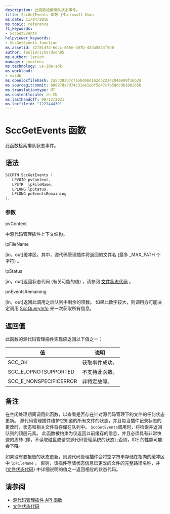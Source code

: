 ```yaml
---
description: 此函数检索排队状态事件。
title: SccGetEvents 函数 |Microsoft Docs
ms.date: 11/04/2016
ms.topic: reference
f1_keywords:
- SccGetEvents
helpviewer_keywords:
- SccGetEvents function
ms.assetid: 32f8147d-6dcc-465e-b07b-42da5824f9b0
author: leslierichardson95
ms.author: lerich
manager: jmartens
ms.technology: vs-ide-sdk
ms.workload:
- vssdk
ms.openlocfilehash: 2a5c382b7c7a5bd48d1b2db22a4c0469d0f16b2d
ms.sourcegitcommit: 68897da7d74c31ae1ebf5d47c7b5ddc9b108265b
ms.translationtype: MT
ms.contentlocale: zh-CN
ms.lasthandoff: 08/13/2021
ms.locfileid: "122144439"
---
```

# <a name="sccgetevents-function"></a>SccGetEvents 函数
此函数检索排队状态事件。

## <a name="syntax"></a>语法

```cpp
SCCRTN SccGetEvents (
   LPVOID pvContext,
   LPSTR  lpFileName,
   LPLONG lpStatus,
   LPLONG pnEventsRemaining
);
```

### <a name="parameters"></a>参数
 pvContext

中源代码管理插件上下文结构。

 lpFileName

[in，out]缓冲区，其中，源代码管理插件将返回的文件名 (最多 _MAX_PATH 个字符) 。

 lpStatus

[in，out]返回状态代码 (有关可能的值) ，请参阅 [文件状态代码](../extensibility/file-status-code-enumerator.md) 。

 pnEventsRemaining

[in，out]返回此调用之后队列中剩余的项数。 如果此数字较大，则调用方可能决定调用 [SccQueryInfo](../extensibility/sccqueryinfo-function.md) 来一次获取所有信息。

## <a name="return-value"></a>返回值
 此函数的源代码管理插件实现应返回以下值之一：

|值|说明|
|-----------|-----------------|
|SCC_OK|获取事件成功。|
|SCC_E_OPNOTSUPPORTED|不支持此函数。|
|SCC_E_NONSPECIFICERROR|非特定故障。|

## <a name="remarks"></a>备注
 在空闲处理期间调用此函数，以查看是否存在针对源代码管理下的文件的任何状态更新。 源代码管理插件维护它知道的所有文件的状态，并且每当插件记录状态的更改时，状态和相关文件将存储在队列中。 `SccGetEvents`调用时，将检索并返回队列的顶层元素。 此函数被约束为仅返回以前缓存的信息，并且必须具有非常快速的周转 (即，不读取磁盘或请求源代码管理系统的状态) ;否则，IDE 的性能可能会下降。

 如果没有要报告的状态更新，则源代码管理插件会将空字符串存储在指向的缓冲区中 `lpFileName` 。 否则，该插件存储状态信息已更改的文件的完整路径名称，并 ([文件状态代码](../extensibility/file-status-code-enumerator.md)) 中详细说明的值之一返回相应的状态代码。

## <a name="see-also"></a>请参阅
- [源代码管理插件 API 函数](../extensibility/source-control-plug-in-api-functions.md)
- [文件状态代码](../extensibility/file-status-code-enumerator.md)
